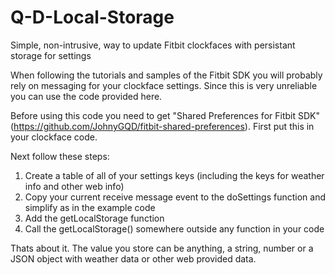 # Q-D-Local-Storage
Simple, non-intrusive, way to update Fitbit clockfaces with persistant storage for settings

When following the tutorials and samples of the Fitbit SDK you will probably rely on messaging for your clockface settings. Since this is very unreliable you can use the code provided here.

Before using this code you need to get "Shared Preferences for Fitbit SDK" (https://github.com/JohnyGQD/fitbit-shared-preferences). First put this in your clockface code.

Next follow these steps:

1. Create a table of all of your settings keys (including the keys for weather info and other web info)
2. Copy your current receive message event to the doSettings function and simplify as in the example code
3. Add the getLocalStorage function
4. Call the getLocalStorage() somewhere outside any function in your code

Thats about it. The value you store can be anything, a string, number or a JSON object with weather data or other web provided data.


